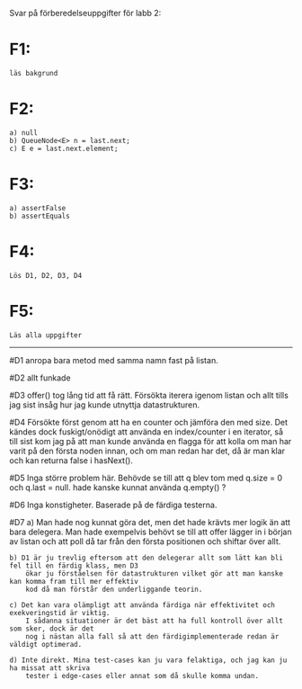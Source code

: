Svar på förberedelseuppgifter för labb 2:

# F1:
	läs bakgrund

# F2:
	a) null
	b) QueueNode<E> n = last.next;
	c) E e = last.next.element;

# F3:
	a) assertFalse
	b) assertEquals
	
# F4:
	Lös D1, D2, D3, D4

# F5:
	Läs alla uppgifter

---

#D1
	anropa bara metod med samma namn fast på listan.
	
#D2
	allt funkade
	
#D3
	offer() tog lång tid att få rätt. Försökta iterera igenom listan och allt tills jag sist insåg hur jag kunde utnyttja datastrukturen.

#D4
	Försökte först genom att ha en counter och jämföra den med size.
	Det kändes dock fuskigt/onödigt att använda en index/counter i en iterator,
	så till sist kom jag på att man kunde använda en flagga för att kolla
	om man har varit på den första noden innan, och om man redan har det,
	då är man klar och kan returna false i hasNext().

#D5
	Inga större problem här. Behövde se till att q blev tom med q.size = 0 och q.last = null.
	hade kanske kunnat använda q.empty() ?
	
#D6
	Inga konstigheter. Baserade på de färdiga testerna.
	
#D7
	a) Man hade nog kunnat göra det, men det hade krävts mer logik än att bara delegera.
		Man hade exempelvis behövt se till att offer lägger in i början av listan
		och att poll då tar från den första positionen och shiftar över allt.
		
	b) D1 är ju trevlig eftersom att den delegerar allt som lätt kan bli fel till en färdig klass, men D3
		ökar ju förståelsen för datastrukturen vilket gör att man kanske kan komma fram till mer effektiv
		kod då man förstår den underliggande teorin.
		
	c) Det kan vara olämpligt att använda färdiga när effektivitet och exekveringstid är viktig.
		I sådanna situationer är det bäst att ha full kontroll över allt som sker, dock är det
		nog i nästan alla fall så att den färdigimplementerade redan är väldigt optimerad.
		
	d) Inte direkt. Mina test-cases kan ju vara felaktiga, och jag kan ju ha missat att skriva
		tester i edge-cases eller annat som då skulle komma undan.

		
		